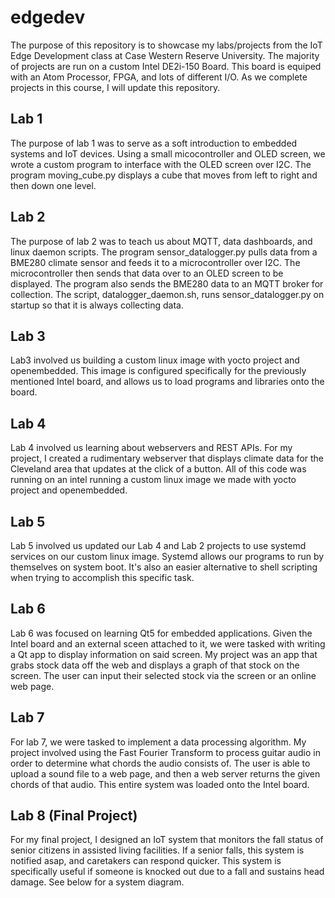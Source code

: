 # edgedev
The purpose of this repository is to showcase my labs/projects from the IoT Edge Development class at Case Western Reserve University. The majority of projects are run on a custom Intel DE2i-150 Board. This board is equiped with an Atom Processor, FPGA, and lots of different I/O. As we complete projects in this course, I will update this repository.

## Lab 1
The purpose of lab 1 was to serve as a soft introduction to embedded systems and IoT devices. Using a small micocontroller and OLED screen, we wrote a custom program to interface with the OLED screen over I2C. The program moving_cube.py displays a cube that moves from left to right and then down one level.

## Lab 2
The purpose of lab 2 was to teach us about MQTT, data dashboards, and linux daemon scripts. The program sensor_datalogger.py pulls data from a BME280 climate sensor and feeds it to a microcontroller over I2C. The microcontroller then sends that data over to an OLED screen to be displayed. The program also sends the BME280 data to an MQTT broker for collection. The script, datalogger_daemon.sh, runs sensor_datalogger.py on startup so that it is always collecting data.

## Lab 3
Lab3 involved us building a custom linux image with yocto project and openembedded. This image is configured specifically for the previously mentioned Intel board, and allows us to load programs and libraries onto the board.

## Lab 4
Lab 4 involved us learning about webservers and REST APIs. For my project, I created a rudimentary webserver that displays climate data for the Cleveland area that updates at the click of a button. All of this code was running on an intel running a custom linux image we made with yocto project and openembedded.

## Lab 5
Lab 5 involved us updated our Lab 4 and Lab 2 projects to use systemd services on our custom linux image. Systemd allows our programs to run by themselves on system boot. It's also an easier alternative to shell scripting when trying to accomplish this specific task. 

## Lab 6
Lab 6 was focused on learning Qt5 for embedded applications. Given the Intel board and an external sceen attached to it, we were tasked with writing a Qt app to display information on said screen. My project was an app that grabs stock data off the web and displays a graph of that stock on the screen. The user can input their selected stock via the screen or an online web page.

## Lab 7
For lab 7, we were tasked to implement a data processing algorithm. My project involved using the Fast Fourier Transform to process guitar audio in order to determine what chords the audio consists of. The user is able to upload a sound file to a web page, and then a web server returns the given chords of that audio. This entire system was loaded onto the Intel board.

## Lab 8 (Final Project)
For my final project, I designed an IoT system that monitors the fall status of senior citizens in assisted living facilities. If a senior falls, this system is notified asap, and caretakers can respond quicker. This system is specifically useful if someone is knocked out due to a fall and sustains head damage. See below for a system diagram. 



